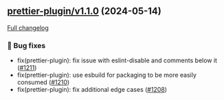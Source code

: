 ## [prettier-plugin/v1.1.0](https://github.com/liferay/liferay-frontend-projects/tree/prettier-plugin/v1.1.0) (2024-05-14)

[Full changelog](https://github.com/liferay/liferay-frontend-projects/compare/prettier-plugin/v1.0.0...prettier-plugin/v1.1.0)

### :wrench: Bug fixes

-   fix(prettier-plugin): fix issue with eslint-disable and comments below it ([\#1211](https://github.com/liferay/liferay-frontend-projects/pull/1211))
-   fix(prettier-plugin): use esbuild for packaging to be more easily consumed ([\#1210](https://github.com/liferay/liferay-frontend-projects/pull/1210))
-   fix(prettier-plugin): fix additional edge cases ([\#1208](https://github.com/liferay/liferay-frontend-projects/pull/1208))

